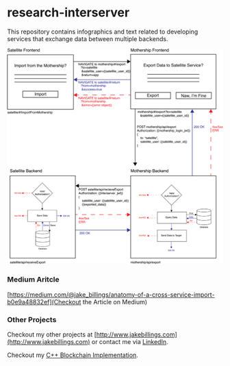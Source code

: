 # research-interserver
This repository contains infographics and text related to developing services that exchange data between multiple backends.

![Infographic](SatelliteImport_2000.png)

### Medium Aritcle ###
[https://medium.com/@jake_billings/anatomy-of-a-cross-service-import-b0e9a48832ef](Checkout the Article on Medium)

### Other Projects ###
Checkout my other projects at [http://www.jakebillings.com](http://www.jakebillings.com) or contact me via [LinkedIn](https://www.linkedin.com/in/jake-billings/).

Checkout my [C++ Blockchain Implementation](https://github.com/jake-billings/research-blockchain).
